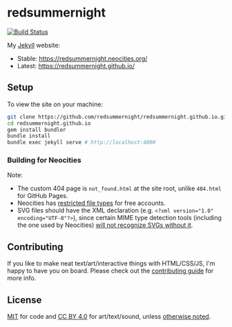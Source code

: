 # redsummernight

[![Build Status](https://github.com/redsummernight/redsummernight.github.io/actions/workflows/ci.yml/badge.svg?branch=master)](https://github.com/redsummernight/redsummernight.github.io/actions/workflows/ci.yml?query=branch%3Amaster)

My [Jekyll](http://jekyllrb.org) website:

- Stable: https://redsummernight.neocities.org/
- Latest: https://redsummernight.github.io/

## Setup

To view the site on your machine:

```sh
git clone https://github.com/redsummernight/redsummernight.github.io.git
cd redsummernight.github.io
gem install bundler
bundle install
bundle exec jekyll serve # http://localhost:4000
```

### Building for Neocities

Note:

- The custom 404 page is `not_found.html` at the site root, unlike `404.html` for GitHub Pages.
- Neocities has [restricted file types](https://neocities.org/site_files/allowed_types) for free accounts.
- SVG files should have the XML declaration (e.g. `<?xml version="1.0" encoding="UTF-8"?>`), since
  certain MIME type detection tools (including the one used by Neocities)
  [will not recognize SVGs without it](https://github.com/svg/svgo/issues/836).

## Contributing

If you like to make neat text/art/interactive things with HTML/CSS/JS, I'm happy to have you on board.
Please check out the [contributing guide](https://github.com/redsummernight/redsummernight.github.io/blob/master/CONTRIBUTING.md) for more info.

## License

[MIT](https://github.com/redsummernight/redsummernight.github.io/blob/master/LICENSE) for code
and [CC BY 4.0](https://creativecommons.org/licenses/by/4.0/) for art/text/sound,
unless [otherwise noted](https://redsummernight.github.io/credits/).
